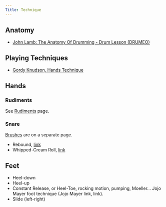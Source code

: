 ```yaml
---
Title: Technique
---
```


## Anatomy

- [John Lamb: The Anatomy Of Drumming - Drum Lesson (DRUMEO)](https://www.youtube.com/watch?v=1HdleIb5z-M)

## Playing Techniques

- [Gordy Knudson, Hands Technique](https://www.youtube.com/playlist?list=PLf8Hk-i8-hkynJ3bGG4seOxvgdlZr0w5c)

## Hands

### Rudiments

See [Rudiments](rudiments) page.

### Snare

[Brushes](brushes) are on a separate page.

- Rebound, [link](http://www.drummerworld.com/Videos/stevesmithreboundaustralia.html)
- Whipped-Cream Roll, [link](https://youtu.be/WkjzySUL_WM?t=10m15s)

## Feet

- Heel-down
- Heel-up
- Constant Release, or Heel-Toe, rocking motion, pumping, Moeller... Jojo Mayer foot technique (Jojo Mayer link, link).
- Slide (left-right)

